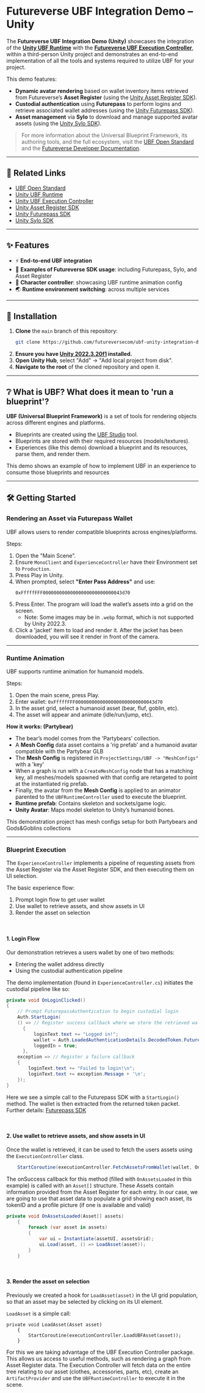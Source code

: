 # Futureverse UBF Integration Demo – Unity

The **Futureverse UBF Integration Demo (Unity)** showcases the integration of the [**Unity UBF Runtime**](https://github.com/futureversecom/sdk-unity-ubf) with the [**Futureverse UBF Execution Controller**](https://github.com/futureversecom/sdk-unity-execution-controller), within a third-person Unity project and demonstrates an end-to-end implementation of all the tools and systems required to utilize UBF for your project. 

This demo features:
- **Dynamic avatar rendering** based on wallet inventory items retrieved from Futureverse’s **Asset Register** (using the [Unity Asset Register SDK](https://github.com/futureversecom/sdk-unity-asset-register)).
- **Custodial authentication** using **Futurepass** to perform logins and retrieve associated wallet addresses (using the [Unity Futurepass SDK](https://github.com/futureversecom/sdk-unity-futurepass)).
- **Asset management** via **Sylo** to download and manage supported avatar assets (using the [Unity Sylo SDK](https://github.com/futureversecom/sdk-unity-sylo)).  

> For more information about the Universal Blueprint Framework, its authoring tools, and the full ecosystem, visit the [UBF Open Standard](https://ubfstandard.com/) and the [Futureverse Developer Documentation](https://docs.futureverse.com/build-an-asset/asset-creation).

---

## 🔗 Related Links

- [UBF Open Standard](https://ubfstandard.com/)  
- [Unity UBF Runtime](https://github.com/futureversecom/sdk-unity-ubf-runtime)  
- [Unity UBF Execution Controller](https://github.com/futureversecom/sdk-unity-ubf-execution-controller)  
- [Unity Asset Register SDK](https://github.com/futureversecom/sdk-unity-asset-register)  
- [Unity Futurepass SDK](https://github.com/futureversecom/sdk-unity-futurepass)  
- [Unity Sylo SDK](https://github.com/futureversecom/sdk-unity-sylo)  

---

## ✨ Features

- ⚡ **End-to-end UBF integration**
- 🔗 **Examples of Futureverse SDK usage**: including Futurepass, Sylo, and Asset Register
- 🏃 **Character controller**: showcasing UBF runtime animation config
- 🌏 **Runtime environment switching**: across multiple services

---

## 🧩 Installation

1. **Clone** the `main` branch of this repository:
   ```sh
   git clone https://github.com/futureversecom/ubf-unity-integration-demo.git
   ```
2. **Ensure you have [Unity 2022.3.20f1](https://unity3d.com/get-unity/download/archive) installed.**
3. **Open Unity Hub**, select "Add" → "Add local project from disk".
4. **Navigate to the root** of the cloned repository and open it.

---

## ❔ What is UBF? What does it mean to 'run a blueprint'?

**UBF (Universal Blueprint Framework)** is a set of tools for rendering objects across different engines and platforms.

- Blueprints are created using the [UBF Studio](https://github.com/futureversecom/fv-ubf-studio) tool.
- Blueprints are stored with their required resources (models/textures).
- Experiences (like this demo) download a blueprint and its resources, parse them, and render them.

This demo shows an example of how to implement UBF in an experience to consume those blueprints and resources

---

## 🛠️ Getting Started

### Rendering an Asset via Futurepass Wallet

UBF allows users to render compatible blueprints across engines/platforms.

Steps:
1. Open the "Main Scene".
2. Ensure `MonoClient` and `ExperienceController` have their Environment set to `Production`.
3. Press Play in Unity.
4. When prompted, select **"Enter Pass Address"** and use:
   ```
   0xFffffFFF00000000000000000000000000043d70
   ```
5. Press Enter. The program will load the wallet’s assets into a grid on the screen.
   - Note: Some images may be in `.webp` format, which is not supported by Unity 2022.3.
6. Click a 'jacket' item to load and render it. After the jacket has been downloaded, you will see it render in front of the camera.
   
---

### Runtime Animation

UBF supports runtime animation for humanoid models.

Steps:
1. Open the main scene, press Play.
2. Enter wallet: `0xFffffFFF00000000000000000000000000043d70`
3. In the asset grid, select a humanoid asset (bear, fluf, goblin, etc).
4. The asset will appear and animate (idle/run/jump, etc).

**How it works: (Partybear)**
- The bear’s model comes from the 'Partybears' collection.
- A **Mesh Config** data asset contains a 'rig prefab' and a humanoid avatar compatible with the Partybear GLB
- The **Mesh Config** is registered in `ProjectSettings/UBF -> "MeshConfigs"` with a 'key'
- When a graph is run with a `CreateMeshConfig` node that has a matching key, all meshes/models spawned with that config are retargeted to point at the instantiated rig prefab.
- Finally, the avatar from the **Mesh Config** is applied to an animator parented to the `UBFRuntimeController` used to execute the blueprint.
- **Runtime prefab**: Contains skeleton and sockets/game logic.
- **Unity Avatar**: Maps model skeleton to Unity’s humanoid bones.

This demonstration project has mesh configs setup for both Partybears and Gods&Goblins collections

---

### Blueprint Execution

The `ExperienceController` implements a pipeline of requesting assets from the Asset Register via the Asset Register SDK, and then executing them on UI selection. 

The basic experience flow: 
1. Prompt login flow to get user wallet
2. Use wallet to retrieve assets, and show assets in UI
3. Render the asset on selection

<br>

#### 1. Login Flow

Our demonstration retrieves a users wallet by one of two methods:
- Entering the wallet address directly
- Using the custodial authentication pipeline

The demo implementation (found in `ExperienceController.cs`) initiates the custodial pipeline like so: 
```csharp
private void OnLoginClicked()
{
    // Prompt FuturepassAuthentication to begin custodial login
    Auth.StartLogin(
    () => // Register success callback where we store the retrieved wallet
      {
          loginText.text += "Logged in!";
          wallet = Auth.LoadedAuthenticationDetails.DecodedToken.Futurepass;
          loggedIn = true;
      },
    exception => // Register a failure callback
    {
        loginText.text += "Failed to login!\n";
        loginText.text += exception.Message + '\n';
    });
}
```

Here we see a simple call to the Futurepass SDK with a `StartLogin()` method. The wallet is then extracted from the returned token packet. 
Further details: [Futurepass SDK](https://github.com/futureversecom/sdk-unity-futurepass)

<br>

#### 2. Use wallet to retrieve assets, and show assets in UI

Once the wallet is retrieved, it can be used to fetch the users assets using the `ExecutionController` class. 

```cs
    StartCoroutine(executionController.FetchAssetsFromWallet(wallet, OnAssetsLoaded, OnFailure));
```

The onSuccess callback for this method (filled with `OnAssetsLoaded` in this example) is called with an `Asset[]` structure. These Assets contain information provided from the Asset Register for each entry.
In our case, we are going to use that asset data to populate a grid showing each asset, its tokenID and a profile picture (if one is available and valid)

```cs
private void OnAssetsLoaded(Asset[] assets)
    {
        foreach (var asset in assets)
        {
            var ui = Instantiate(assetUI, assetsGrid);
            ui.Load(asset, () => LoadAsset(asset));
        }
    }
```

<br>

#### 3. Render the asset on selection

Previously we created a hook for `LoadAsset(asset)` in the UI grid population, so that an asset may be selected by clicking on its UI element. 

`LoadAsset` is a simple call: 

```
private void LoadAsset(Asset asset)
    {
        StartCoroutine(executionController.LoadUBFAsset(asset));
    }
```

For this we are taking advantage of the UBF Execution Controller package. This allows us access to useful methods, such as rendering a graph from Asset Register data. 
The Execution Controller will fetch data on the entire tree relating to our asset (clothes, accessories, parts, etc), create an `ArtifactProvider` and use the `UBFRuntimeController` to execute it in the scene. 
